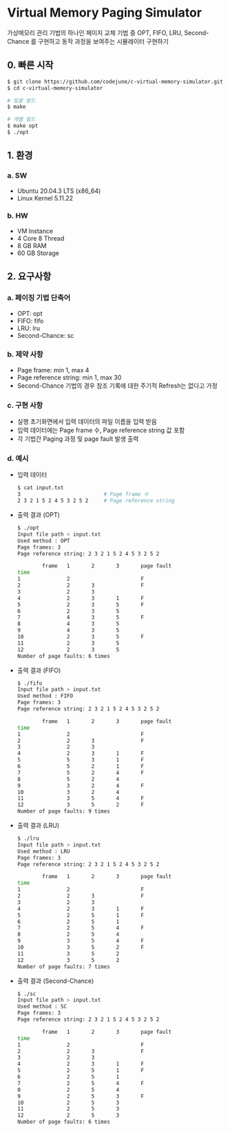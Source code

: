 # Virtual Memory Paging Simulator
가상메모리 관리 기법의 하나인 페이지 교체 기법 중 OPT, FIFO, LRU, Second-Chance
를 구현하고 동작 과정을 보여주는 시뮬레이터 구현하기

## 0. 빠른 시작
``` bash
$ git clone https://github.com/codejune/c-virtual-memory-simulator.git
$ cd c-virtual-memory-simulator

# 일괄 빌드
$ make

# 개별 빌드
$ make opt 
$ ./opt
```

## 1. 환경
### a. SW
- Ubuntu 20.04.3 LTS (x86_64)
- Linux Kernel 5.11.22
### b. HW
- VM Instance
- 4 Core 8 Thread 
- 8 GB RAM
- 60 GB Storage

## 2. 요구사항
### a. 페이징 기법 단축어 
- OPT: opt
- FIFO: fifo
- LRU: lru
- Second-Chance: sc
### b. 제약 사항
- Page frame: min 1, max 4
- Page reference string: min 1, max 30
- Second-Chance 기법의 경우 참조 기록에 대한 주기적 Refresh는 없다고 가정
### c. 구현 사항
- 실행 초기화면에서 입력 데이터의 파일 이름을 입력 받음
- 입력 데이터에는 Page frame 수, Page reference string 값 포함
- 각 기법간 Paging 과정 및 page fault 발생 출력
### d. 예시
- 입력 데이터 
    ``` bash
    $ cat input.txt                        
    3                           # Page frame 수
    2 3 2 1 5 2 4 5 3 2 5 2     # Page reference string
    ```
- 출력 결과 (OPT)
    ``` bash
    $ ./opt
    Input file path > input.txt
    Used method : OPT
    Page frames: 3
    Page reference string: 2 3 2 1 5 2 4 5 3 2 5 2 

            frame   1       2       3       page fault
    time
    1               2                       F
    2               2       3               F
    3               2       3
    4               2       3       1       F
    5               2       3       5       F
    6               2       3       5
    7               4       3       5       F
    8               4       3       5
    9               4       3       5
    10              2       3       5       F
    11              2       3       5
    12              2       3       5
    Number of page faults: 6 times
    ```
- 출력 결과 (FIFO)
    ``` bash
    $ ./fifo
    Input file path > input.txt
    Used method : FIFO
    Page frames: 3
    Page reference string: 2 3 2 1 5 2 4 5 3 2 5 2 

            frame   1       2       3       page fault
    time
    1               2                       F
    2               2       3               F
    3               2       3
    4               2       3       1       F
    5               5       3       1       F
    6               5       2       1       F
    7               5       2       4       F
    8               5       2       4
    9               3       2       4       F
    10              3       2       4
    11              3       5       4       F
    12              3       5       2       F
    Number of page faults: 9 times
    ```
- 출력 결과 (LRU)
    ``` bash
    $ ./lru 
    Input file path > input.txt
    Used method : LRU
    Page frames: 3
    Page reference string: 2 3 2 1 5 2 4 5 3 2 5 2 

            frame   1       2       3       page fault
    time
    1               2                       F
    2               2       3               F
    3               2       3
    4               2       3       1       F
    5               2       5       1       F
    6               2       5       1
    7               2       5       4       F
    8               2       5       4
    9               3       5       4       F
    10              3       5       2       F
    11              3       5       2
    12              3       5       2
    Number of page faults: 7 times
    ```
- 출력 결과 (Second-Chance)
    ``` bash
    $ ./sc 
    Input file path > input.txt
    Used method : SC
    Page frames: 3
    Page reference string: 2 3 2 1 5 2 4 5 3 2 5 2 

            frame   1       2       3       page fault
    time
    1               2                       F
    2               2       3               F
    3               2       3
    4               2       3       1       F
    5               2       5       1       F
    6               2       5       1
    7               2       5       4       F
    8               2       5       4
    9               2       5       3       F
    10              2       5       3
    11              2       5       3
    12              2       5       3
    Number of page faults: 6 times
    ```
